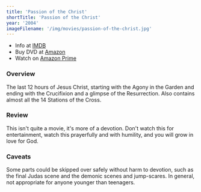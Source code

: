 ```yaml
---
title: 'Passion of the Christ'
shortTitle: 'Passion of the Christ'
year: '2004'
imageFilename: '/img/movies/passion-of-the-christ.jpg'
---
```


* Info at [IMDB](https://www.imdb.com/title/tt0335345/)
* Buy DVD at [Amazon](https://www.amazon.com/Passion-Christ-Widescreen-Jim-Caviezel/dp/B00028HBKM)
* Watch on [Amazon Prime](https://www.amazon.com/Passion-Christ-Jim-Caviezel/dp/B08BC1V9VR)

### Overview

The last 12 hours of Jesus Christ, starting with the Agony in the Garden and ending with the Crucifixion and a glimpse of the Resurrection. Also contains almost all the 14 Stations of the Cross.

### Review

This isn't quite a movie, it's more of a devotion. Don't watch this for entertainment, watch this prayerfully and with humility, and you will grow in love for God.

### Caveats

Some parts could be skipped over safely without harm to devotion, such as the final Judas scene and the demonic scenes and jump-scares. In general, not appropriate for anyone younger than teenagers.
